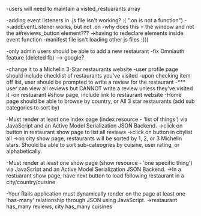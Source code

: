 -users will need to maintain a visted_restuarants array


-adding event listeners in .js file isn't working? :( ".on is not a function")
 ->.addEventListener works, but not .on
-why does this = the window and not the a#reviews_button element???
  ->having to redeclare elements inside event function
-manifest file isn't loading other js files :(((


-only admin users should be able to add a new restaurant
-fix Omniauth feature (deleted fb)
  --> google?

-change it to a Michelin 3-Star restaurants website
-user profile page should include checklist of restaurants you've visited
-upon checking item off list, user should be prompted to write a review for the restaurant
-*** user can view all reviews but CANNOT write a review unless they've visited it
-on restuarant #show page, include link to restaurant website
-Home page should be able to browse by country, or All 3 star restaurants (add sub categories to sort by)


-Must render at least one index page (index resource - 'list of things') via JavaScript and an Active Model Serialization JSON Backend.
  ->click on button in restaurant show page to list all reviews
  ->click on button in citylist all
  ->on city show page, restaurants will be sorted by 1, 2, or 3 Michelin stars. Should be able to sort sub-cateogries by cuisine, user rating, or alphabetically.

-Must render at least one show page (show resource - 'one specific thing') via JavaScript and an Active Model Serialization JSON Backend.
  ->In a restuarant show page, have next button to load following restaurant in a city/country/cuisine

-Your Rails application must dynamically render on the page at least one 'has-many' relationship through JSON using JavaScript.
  ->restaurant has_many reviews, city has_many cuisines
